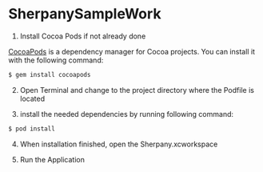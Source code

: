 # SherpanySampleWork

1. Install Cocoa Pods if not already done

  [CocoaPods](https://cocoapods.org/) is a dependency manager for Cocoa projects. You can install it with the following command:
```bash
$ gem install cocoapods
````
  
2. Open Terminal and change to the project directory where the Podfile is located

3. install the needed dependencies by running following command:
```bash
$ pod install
```
  
4. When installation finished, open the Sherpany.xcworkspace

5. Run the Application
